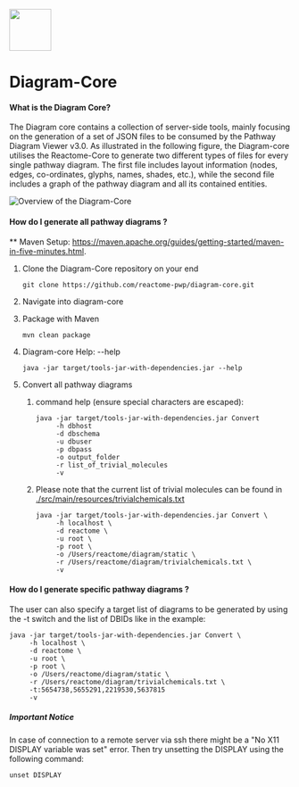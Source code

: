 [<img src=https://user-images.githubusercontent.com/6883670/31999264-976dfb86-b98a-11e7-9432-0316345a72ea.png height=75 />](https://reactome.org)

# Diagram-Core
#### What is the Diagram Core?
The Diagram core contains a collection of server-side tools, mainly focusing on the generation of a set of 
JSON files to be consumed by the Pathway Diagram Viewer v3.0. As illustrated in the following figure, 
the Diagram-core utilises the Reactome-Core to generate two different types of files for every single pathway diagram. 
The first file includes layout information (nodes, edges, co-ordinates, glyphs, names, shades, etc.), 
while the second file includes a graph of the pathway diagram and all its contained entities.

![Overview of the Diagram-Core](./doc/diagramCore.png "Overview of the Diagram-Core")

#### How do I generate all pathway diagrams ?
** Maven Setup: https://maven.apache.org/guides/getting-started/maven-in-five-minutes.html.

1. Clone the Diagram-Core repository on your end
    ```console
    git clone https://github.com/reactome-pwp/diagram-core.git
    ```
 
2. Navigate into diagram-core

3. Package with Maven 
    ```console
    mvn clean package
    ```
  
4. Diagram-core Help: --help 
    ```console
    java -jar target/tools-jar-with-dependencies.jar --help
    ```

5. Convert all pathway diagrams
  
    1. command help (ensure special characters are escaped):

        ```console
        java -jar target/tools-jar-with-dependencies.jar Convert
             -h dbhost 
             -d dbschema
             -u dbuser
             -p dbpass 
             -o output_folder
             -r list_of_trivial_molecules
             -v 
        ```

    2. Please note that the current list of trivial molecules can be found in [./src/main/resources/trivialchemicals.txt](./src/main/resources/trivialchemicals.txt)

        ```console
        java -jar target/tools-jar-with-dependencies.jar Convert \
             -h localhost \
             -d reactome \
             -u root \
             -p root \ 
             -o /Users/reactome/diagram/static \
             -r /Users/reactome/diagram/trivialchemicals.txt \
             -v 
        ```

#### How do I generate specific pathway diagrams ?
The user can also specify a target list of diagrams to be generated by using the -t switch and the list of DBIDs 
like in the example:

  ```console
  java -jar target/tools-jar-with-dependencies.jar Convert \
       -h localhost \
       -d reactome \
       -u root \
       -p root \ 
       -o /Users/reactome/diagram/static \
       -r /Users/reactome/diagram/trivialchemicals.txt \
       -t:5654738,5655291,2219530,5637815
       -v 
  ```

##### Important Notice
In case of connection to a remote server via ssh there might be a "No X11 DISPLAY variable was set" error. Then try unsetting the DISPLAY using the following command:

  ```console
  unset DISPLAY
  ```
